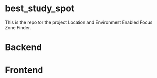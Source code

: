 # best_study_spot
This is the repo for the project Location and Environment Enabled Focus Zone Finder.

# Backend

# Frontend
